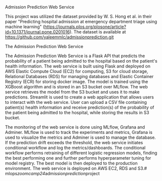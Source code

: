 Admission Prediction Web Service<br/>

This project was utilized the dataset provided by W. S. Hong et al. in their paper "Predicting hospital admission at emergency department triage using machine learning" (https://journals.plos.org/plosone/article?id=10.1371/journal.pone.0201016). The dataset is available at https://github.com/yaleemmlc/admissionprediction.git<br/>

The Admission Prediction Web Service<br/>

The Admission Prediction Web Service is a Flask API that predicts the probability of a patient being admitted to the hospital based on the patient's health information. The web service is built using Flask and deployed on AWS Elastic Compute Cloud (EC2) for computing, S3 for cloud storage, Relational Databases (RDS) for managing databases and Elastic Container Registry (ECR) for storing docker image. The model is trained using the XGBoost algorithm and is stored in an S3 bucket over MLflow. The web service retrieves the model from the S3 bucket and uses it to make predictions. Streamlit is used to create a web application that allows users to interact with the web service. User can upload a CSV file containing patient(s) health information and receive prediction(s) of the probability of the patient being admitted to the hospital, while storing the results in S3 bucket.<br/>

The monitoring of the web service is done using MLflow, Grafana and Adminer. MLflow is used to track the experiments and metrics, Grafana is used to visualize the metrics and Adminer is used to manage the database. If the prediction drift exceeds the threshold, the web service initiates conditional workflow and log the metrics/dashboards. The conditional workflow performs retraining of different logistic regression models, finding the best performing one and further performs hyperparameter tuning for model registry. The best model is then deployed to the production environment. The web service is deployed on AWS EC2, RDS and S3.#   m l o p s _ z o o m c a m p 2 4 _ a d m i s s i o n _ p r e d i c t i o n _ p r o j e c t  
 